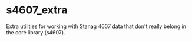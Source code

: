 # s4607_extra
Extra utilities for working with Stanag 4607 data that don't really belong in the core library (s4607).
